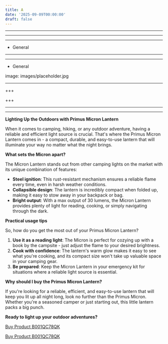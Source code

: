 ```yaml
---
title: A
date: '2025-09-09T00:00:00'
draft: false
---
```


---



---

---




- General
---

---

- General

image: images/placeholder.jpg

---

+++






+++





---



---
**Lighting Up the Outdoors with Primus Micron Lantern**

When it comes to camping, hiking, or any outdoor adventure, having a reliable and efficient light source is crucial. That's where the Primus Micron Lantern comes in - a compact, durable, and easy-to-use lantern that will illuminate your way no matter what the night brings.

**What sets the Micron apart?**

The Micron Lantern stands out from other camping lights on the market with its unique combination of features:

* **Steel ignition**: This rust-resistant mechanism ensures a reliable flame every time, even in harsh weather conditions.
* **Collapsible design**: The lantern is incredibly compact when folded up, making it easy to stow away in your backpack or bag.
* **Bright output**: With a max output of 30 lumens, the Micron Lantern provides plenty of light for reading, cooking, or simply navigating through the dark.

**Practical usage tips**

So, how do you get the most out of your Primus Micron Lantern?

1. **Use it as a reading light**: The Micron is perfect for cozying up with a book by the campsite - just adjust the flame to your desired brightness.
2. **Cook with confidence**: The lantern's warm glow makes it easy to see what you're cooking, and its compact size won't take up valuable space in your camping gear.
3. **Be prepared**: Keep the Micron Lantern in your emergency kit for situations where a reliable light source is essential.

**Why should I buy the Primus Micron Lantern?**

If you're looking for a reliable, efficient, and easy-to-use lantern that will keep you lit up all night long, look no further than the Primus Micron. Whether you're a seasoned camper or just starting out, this little lantern packs a big punch.

**Ready to light up your outdoor adventures?**

[Buy Product B001QC78QK](https://www.amazon.com/Primus-Micron-Lantern-Steel-Ignition/dp/B001QC78QK/)

[Buy Product B001QC78QK](https://www.amazon.com/Primus-Micron-Lantern-Steel-Ignition/dp/B001QC78QK/)